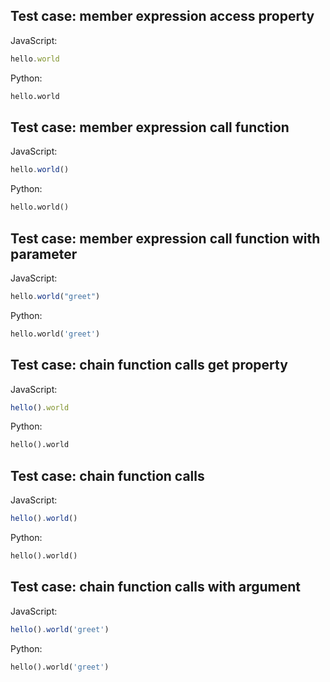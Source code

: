 ## Test case: member expression access property
JavaScript:
```js
hello.world
```

Python:
```py
hello.world
```

## Test case: member expression call function
JavaScript:
```js
hello.world()
```

Python:
```py
hello.world()
```

## Test case: member expression call function with parameter
JavaScript:
```js
hello.world("greet")
```

Python:
```py
hello.world('greet')
```

## Test case: chain function calls get property
JavaScript:
```js
hello().world
```

Python:
```py
hello().world
```

## Test case: chain function calls
JavaScript:
```js
hello().world()
```

Python:
```py
hello().world()
```

## Test case: chain function calls with argument
JavaScript:
```js
hello().world('greet')
```

Python:
```py
hello().world('greet')
```